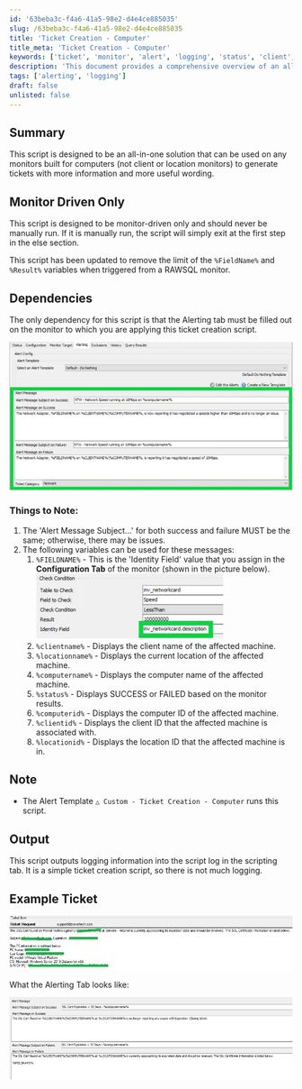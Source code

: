 ```yaml
---
id: '63beba3c-f4a6-41a5-98e2-d4e4ce885035'
slug: /63beba3c-f4a6-41a5-98e2-d4e4ce885035
title: 'Ticket Creation - Computer'
title_meta: 'Ticket Creation - Computer'
keywords: ['ticket', 'monitor', 'alert', 'logging', 'status', 'client', 'location', 'computer']
description: 'This document provides a comprehensive overview of an all-in-one script designed for monitors that generates detailed tickets with useful information. It is specifically tailored for use in a monitor-driven environment, ensuring efficient ticket creation without manual intervention. The script includes variables for enhanced alert messages and is dependent on the configuration of the monitor’s alerting tab.'
tags: ['alerting', 'logging']
draft: false
unlisted: false
---
```


## Summary

This script is designed to be an all-in-one solution that can be used on any monitors built for computers (not client or location monitors) to generate tickets with more information and more useful wording.

## Monitor Driven Only

This script is designed to be monitor-driven only and should never be manually run. If it is manually run, the script will simply exit at the first step in the else section.

This script has been updated to remove the limit of the `%FieldName%` and `%Result%` variables when triggered from a RAWSQL monitor.

## Dependencies

The only dependency for this script is that the Alerting tab must be filled out on the monitor to which you are applying this ticket creation script.

![Alerting Tab](../../../static/img/docs/63beba3c-f4a6-41a5-98e2-d4e4ce885035/image_1.webp)

### Things to Note:
1. The 'Alert Message Subject...' for both success and failure MUST be the same; otherwise, there may be issues.
2. The following variables can be used for these messages:
   1. `%FIELDNAME%` - This is the 'Identity Field' value that you assign in the **Configuration Tab** of the monitor (shown in the picture below).
      ![Identity Field](../../../static/img/docs/63beba3c-f4a6-41a5-98e2-d4e4ce885035/image_2.webp)
   2. `%clientname%` - Displays the client name of the affected machine.
   3. `%locationname%` - Displays the current location of the affected machine.
   4. `%computername%` - Displays the computer name of the affected machine.
   5. `%status%` - Displays SUCCESS or FAILED based on the monitor results.
   6. `%computerid%` - Displays the computer ID of the affected machine.
   7. `%clientid%` - Displays the client ID that the affected machine is associated with.
   8. `%locationid%` - Displays the location ID that the affected machine is in.

## Note

- The Alert Template `△ Custom - Ticket Creation - Computer` runs this script.

## Output

This script outputs logging information into the script log in the scripting tab. It is a simple ticket creation script, so there is not much logging.

## Example Ticket

![Example Ticket](../../../static/img/docs/63beba3c-f4a6-41a5-98e2-d4e4ce885035/image_3.webp)

What the Alerting Tab looks like:

![Alerting Tab Example](../../../static/img/docs/63beba3c-f4a6-41a5-98e2-d4e4ce885035/image_4.webp)